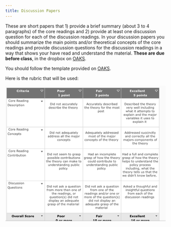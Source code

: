 ```yaml
---
title: Discussion Papers 
---
```


These are short papers that 1) provide a brief
summary (about 3 to 4 paragraphs) of the core readings and 2) provide at
least one discussion question for each of the discussion readings. In
your discussion papers you should summarize the main points and/or
theoretical concepts of the core readings and provide discussion
questions for the discussion readings in a way that shows your have read
and understand the material. **These are due before class**, in the
dropbox on [OAKS](https://lms.cofc.edu/).

You should follow the template provided on [OAKS](https://lms.cofc.edu/).

Here is the rubric that will be used:

![Grading Rubric for Discussion Papers](paper_rubric.png)
